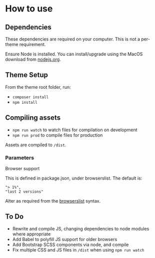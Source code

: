 # How to use

## Dependencies

These dependencies are required on your computer. This is not a per-theme requirement.

Ensure Node is installed. You can install/upgrade using the MacOS download from [nodejs.org](https://nodejs.org/en/).

## Theme Setup

From the theme root folder, run:

* `composer install`
* `npm install`

## Compiling assets

* `npm run watch` to watch files for compilation on development
* `npm run prod` to compile files for production

Assets are compiled to `/dist`.

### Parameters

Browser support

This is defined in package.json, under browserslist. The default is:

    "> 1%",
    "last 2 versions"

Alter as required from the [browserslist](https://github.com/ai/browserslist) syntax.

## To Do

* Rewrite and compile JS, changing dependencies to node modules where appropriate
* Add Babel to polyfill JS support for older browsers
* Add Bootstrap SCSS components via node, and compile
* Fix multiple CSS and JS files in `/dist` when using `npm run watch`